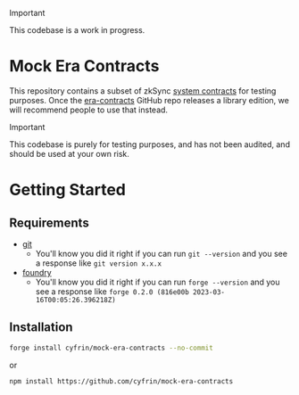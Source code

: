 > [!IMPORTANT]  
> This codebase is a work in progress. 

# Mock Era Contracts

This repository contains a subset of zkSync [system contracts](https://docs.zksync.io/zk-stack/components/smart-contracts/system-contracts.html) for testing purposes. Once the [era-contracts](https://github.com/matter-labs/era-contracts/) GitHub repo releases a library edition, we will recommend people to use that instead. 

> [!IMPORTANT]  
> This codebase is purely for testing purposes, and has not been audited, and should be used at your own risk. 

# Getting Started

## Requirements

-   [git](https://git-scm.com/book/en/v2/Getting-Started-Installing-Git)
    -   You'll know you did it right if you can run `git --version` and you see a response like `git version x.x.x`
-   [foundry](https://getfoundry.sh/)
    -   You'll know you did it right if you can run `forge --version` and you see a response like `forge 0.2.0 (816e00b 2023-03-16T00:05:26.396218Z)`

## Installation

```bash
forge install cyfrin/mock-era-contracts --no-commit
```

or

```bash
npm install https://github.com/cyfrin/mock-era-contracts
```

